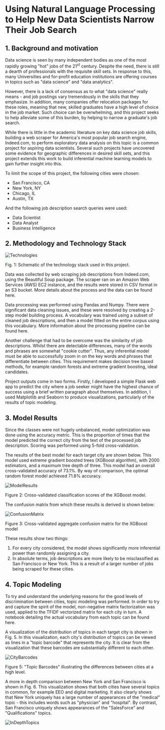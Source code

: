 # Using Natural Language Processing to Help New Data Scientists Narrow Their Job Search

## 1. Background and motivation
Data science is seen by many independent bodies as one of the most rapidly growing
"hot" jobs of the 21$^{st}$ century. Despite the need, there is still a dearth of
professionals with the requisite skill sets. In response to this, many Universities
and for-profit education institutions are offering courses in topics such as "data
science" and "data analytics".

However, there is a lack of consensus as to what "data science" really means - and
job postings vary tremendously in the skills that they emphasize. In addition,
many companies offer relocation packages for these roles, meaning that new, skilled
graduates have a high level of choice in the job market. Such choice can be overwhelming,
and this project seeks to help alleviate some of this burden, by helping to narrow
a graduate's job search.

While there is little in the academic literature on key data science job skills,
building a web scraper for America's most popular job search engine, Indeed.com, to
perform exploratory data analysis on this topic is a common project for aspiring
data scientists. Several such projects have uncovered some evidence for geographic
differences in desired skill sets, and this project extends this work to build
inferential machine learning models to gain further insight into this.

To limit the scope of this project, the following cities were chosen:
- San Francisco, CA
- New York, NY
- Chicago, IL
- Austin, TX

And the following job description search queries were used:
- Data Scientist
- Data Analyst
- Business Intelligence

## 2. Methodology and Technology Stack

![Technologies](/images/TechStack.PNG?raw=true "TechnologyStack")

Fig. 1: Schematic of the technology stack used in this project.

Data was collected by web scraping job descriptions from Indeed.com, using the
Beautiful Soup package. The scraper ran on an Amazon Web Services (AWS) EC2 instance,
and the results were stored in CSV format in an S3 bucket. More details about the
process and the data can be found here.

Data processing was performed using Pandas and Numpy. There were significant data cleaning
issues, and these were resolved by creating a 2-step model building process. A vocabulary
was trained using a subset of cleaned job descriptions, and then a model fitted on the entire
corpus using this vocabulary. More information about the processing pipeline can be found here.

Another challenge that had to be overcome was the similarity of job descriptions. Whilst there
are detectable differences, many of the words and phrases are somewhat "cookie cutter". Thus, any
inferential model must be able to successfully zoom in on the key words and phrases that differentiate
between cities. This requirement makes decision tree based methods, for example random forests and
extreme gradient boosting, ideal candidates.

Project outputs come in two forms. Firstly, I developed a simple Flask web app to predict the
city where a job seeker might have the highest chance of success using a brief written paragraph
about themselves. In addition, I used Matplotlib and Seaborn to produce visualizations, particularly
of the results of topic modeling.

## 3. Model Results

Since the classes were not hugely unbalanced, model optimization was done using the accuracy metric. This is the
proportion of times that the model predicted the correct city from the text of the processed job description.
Scoring was performed using 5-fold cross-validation.

The results of the best model for each target city are shown below. This model used extreme gradient boosted trees
(XGBoost algorithm), with 2000 estimators, and a maximum tree depth of three. This model had an overall cross-validated
accuracy of 73.1%. By way of comparison, the optimal random forest model achieved 71.8% accuracy.

![ModelResults](/images/ModelResults.PNG?raw=true "ModelResults")

Figure 2: Cross-validated classification scores of the XGBoost model.

The confusion matrix from which these results is derived is shown below:

![ConfusionMatrix](/images/ConfusionMatrix.PNG?raw=true "ConfusionMatrix")

Figure 3: Cross-validated aggregate confusion matrix for the XGBoost model

These results show two things:
1. For every city considered, the model shows significantly more inferential power than randomly assigning a city.
2. In absolute terms, job descriptions are more likely to be misclassified as San Francisco or New York. This is a result
of a larger number of jobs being scraped for these cities.

## 4. Topic Modeling

To try and understand the underlying reasons for the good levels of discrimination between cities, topic modeling was performed.
In order to try and capture the spirit of the model, non-negative matrix factorization was used, applied to the TFIDF vectorized
matrix for each city in turn. A notebook detailing the actual vocabulary from each topic can be found here.

A visualization of the distribution of topics in each target city is shown in Fig. 5. In this visualization, each city's distribution of
topics can be viewed as lines in a "topic barcode" that represents the city. It is clear from the visualization that these barcodes are
substantially different to each other.

![CityBarcodes](/images/topic_barcodes.png "TopicBarcodes")

Figure 5: "Topic Barcodes" illustrating the differences between cities at a high level.

A more in depth comparison between New York and San Francisco is shown in Fig. 6. This visualization shows that both cities have several
topics in common, for example EEO and digital marketing. It also clearly shows that New York uniquely has a large number of appearances
of the "medical" topic - this includes words such as "physician" and "hospital". By contrast, San Francisco uniquely shows appearances
of the "SalesForce" and "Qualifications" topics.

![InDepthTopics](/images/two_city_comparison.png "TwoCityComparison")
